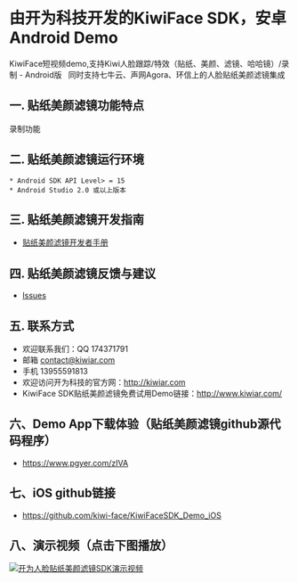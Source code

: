 # 由开为科技开发的KiwiFace SDK，安卓Android Demo

KiwiFace短视频demo,支持Kiwi人脸跟踪/特效（贴纸、美颜、滤镜、哈哈镜）/录制 - Android版   
同时支持七牛云、声网Agora、环信上的人脸贴纸美颜滤镜集成

## 一. 贴纸美颜滤镜功能特点

录制功能                                                                                                                                                                                                                                                                         

## 二. 贴纸美颜滤镜运行环境

```
* Android SDK API Level> = 15
* Android Studio 2.0 或以上版本
```

## 三. 贴纸美颜滤镜开发指南

 - [贴纸美颜滤镜开发者手册](https://github.com/kiwi-face/KiwiFaceSDK_Demo_Android/blob/master/docs/android-dev-instruction.md)                                                                                                                                                                                                                         

## 四. 贴纸美颜滤镜反馈与建议

- [Issues](https://github.com/kiwi-face/KWQiniuDemo_Android/issues)


## 五. 联系方式

- 欢迎联系我们：QQ 174371791 
- 邮箱  contact@kiwiar.com  
- 手机 13955591813
- 欢迎访问开为科技的官方网：http://kiwiar.com
- KiwiFace SDK贴纸美颜滤镜免费试用Demo链接：http://www.kiwiar.com/

## 六、Demo App下载体验（贴纸美颜滤镜github源代码程序）
- https://www.pgyer.com/zIVA


## 七、iOS github链接
- https://github.com/kiwi-face/KiwiFaceSDK_Demo_iOS

## 八、演示视频（点击下图播放）

[![开为人脸贴纸美颜滤镜SDK演示视频](http://ogbqmomng.bkt.clouddn.com/kiwiar/img/lens/lens-photo-1.png)](http://ogbqmomng.bkt.clouddn.com/kiwiar/media/kiwiface-demo.mp4)




